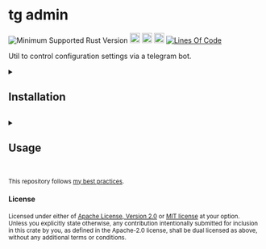 # tg admin
![Minimum Supported Rust Version](https://img.shields.io/badge/nightly-1.81+-ab6000.svg)
[<img alt="crates.io" src="https://img.shields.io/crates/v/tg_admin.svg?color=fc8d62&logo=rust" height="20" style=flat-square>](https://crates.io/crates/tg_admin)
[<img alt="docs.rs" src="https://img.shields.io/badge/docs.rs-66c2a5?style=for-the-badge&labelColor=555555&logo=docs.rs&style=flat-square" height="20">](https://docs.rs/tg_admin)
[<img alt="build status" src="https://img.shields.io/github/actions/workflow/status/valeratrades/tg_admin/ci.yml?branch=master&style=for-the-badge&style=flat-square" height="20">](https://github.com/valeratrades/tg_admin/actions?query=branch%3Amaster) <!--NB: Won't find it if repo is private-->
[![Lines Of Code](https://tokei.rs/b1/github/valeratrades/tg_admin?category=code)](https://github.com/valeratrades/tg_admin/tree/master/src)

Util to control configuration settings via a telegram bot.

<!-- markdownlint-disable -->
<details>
  <summary>
    <h2>Installation<h2>
  </summary>

unimplemented!()
</details>

<details>
  <summary>
    <h2>Usage<h2>
  </summary>

unimplemented!()
</details>
<!-- markdownlint-restore -->


<br>

<sup>
This repository follows <a href="https://github.com/valeratrades/.github/tree/master/best_practices">my best practices</a>.
</sup>

#### License

<sup>
Licensed under either of <a href="LICENSE-APACHE">Apache License, Version
2.0</a> or <a href="LICENSE-MIT">MIT license</a> at your option.
</sup>

<br>

<sub>
Unless you explicitly state otherwise, any contribution intentionally submitted
for inclusion in this crate by you, as defined in the Apache-2.0 license, shall
be dual licensed as above, without any additional terms or conditions.
</sub>
